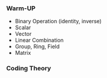 
### Warm-UP

- Binary Operation (identity, inverse)
- Scalar
- Vector
- Linear Combination
- Group, Ring, Field
- Matrix

### Coding Theory






